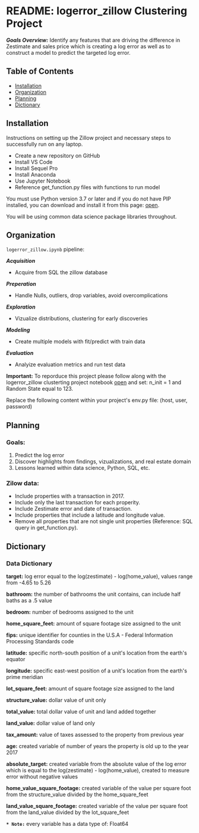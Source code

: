 # README: logerror_zillow Clustering Project

***Goals Overview:*** Identify any features that are driving the difference in Zestimate and sales price which is creating a log error as well as to construct a model to predict the targeted log error.

## Table of Contents

- [Installation](#installation)
- [Organization](#organization)
- [Planning](#planning)
- [Dictionary](#dictionary)

## Installation

Instructions on setting up the Zillow project and necessary steps to successfully run on any laptop. 

- Create a new repository on GitHub
- Install VS Code
- Install Sequel Pro
- Install Anaconda
- Use Jupyter Notebook
- Reference get_function.py files with functions to run model

You must use Python version 3.7 or later and if you do not have PIP installed, you can download and install it from this page: [open](https://pypi.org/project/pip/).

You will be using common data science package libraries throughout.

## Organization

`logerror_zillow.ipynb` pipeline:

_**Acquisition**_
- Acquire from SQL the zillow database

_**Preperation**_
- Handle Nulls, outliers, drop variables, avoid overcomplications

_**Exploration**_
- Vizualize distributions, clustering for early discoveries

_**Modeling**_
- Create multiple models with fit/predict with train data

_**Evaluation**_
- Analyize evaluation metrics and run test data

**Important:** 
To reporduce this project please follow along with the logerror_zillow clusterting project notebook [open](https://github.com/P-F-M/logerror_zillow) and set: n_init = 1 and Random State equal to 123.

Replace the following content within your project's env.py file: (host, user, password) 

## Planning

### Goals:

1. Predict the log error
2. Discover highlights from findings, vizualizations, and real estate domain
3. Lessons learned within data science, Python, SQL, etc.

### Zilow data:

* Include properties with a transaction in 2017.
* Include only the last transaction for each properity.
* Include Zestimate error and date of transaction.
* Include properties that include a latitude and longitude value.
* Remove all properties that are not single unit properties (Reference: SQL query in get_function.py).

## Dictionary

### Data Dictionary

**target:** log error equal to the log(zestimate) - log(home_value), values range from -4.65 to 5.26
              
**bathroom:** the number of bathrooms the unit contains, can include half baths as a .5 value

**bedroom:** number of bedrooms assigned to the unit

**home_square_feet:** amount of square footage size assigned to the unit

**fips:** unique identifier for counties in the U.S.A - Federal Information Processing Standards code

**latitude:** specific north-south position of a unit's location from the earth's equator

**longitude:** specific east-west position of a unit's location from the earth's prime meridian

**lot_square_feet:** amount of square footage size assigned to the land

**structure_value:** dollar value of unit only

**total_value:** total dollar value of unit and land added together

**land_value:** dollar value of land only

**tax_amount:** value of taxes assessed to the property from previous year

**age:** created variable of number of years the property is old up to the year 2017

**absolute_target:** created variable from the absolute value of the log error which is equal to the log(zestimate) - log(home_value), created to measure error without negative values

**home_value_square_footage:** created variable of the value per square foot from the structure_value divided by the home_square_feet

**land_value_square_footage:** created variable of the value per square foot from the land_value divided by the lot_square_feet

**`* Note:`** every variable has a data type of: Float64